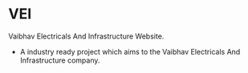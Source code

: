 # VEI
 Vaibhav Electricals And Infrastructure Website.

- A industry ready project which aims to the  Vaibhav Electricals And Infrastructure company.
